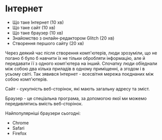 # Інтернет

- Що таке Інтернет (10 хв)
- Що таке сайт (10 хв)
- Що таке браузер (10 хв)
- Знайомство з онлайн-редактором Glitch (20 хв)
- Створення першого сайту (20 хв)


Через деякий час після створення комп'ютерів, люди зрозуміли, що не погано б було б навчити їх не тільки обробляти інформацію, але й передавати її з одного комп'ютера на інший.
Спочатку люди обїеднали між собою два кілька приладів в одному приміщенні, а згодом і в усьому світі. Так зявився Інтернет - всесвітня мережа поєднаних між собою комп'ютерів.

Сайт - сукупність веб-сторінок, які мають загальну адресу та зміст.

Браузер - це спеціальна програма, за допомогою якої ми можемо передивлятись вмість веб-сторінок. 

Найпопулярніші браузери сьогодні:
- Chrome
- Safari
- Firefox

